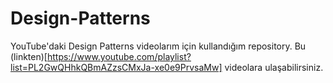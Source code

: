 # Design-Patterns

YouTube'daki Design Patterns videolarım için kullandığım repository. Bu (linkten)[https://www.youtube.com/playlist?list=PL2GwQHhkQBmAZzsCMxJa-xe0e9PrvsaMw] videolara ulaşabilirsiniz.
